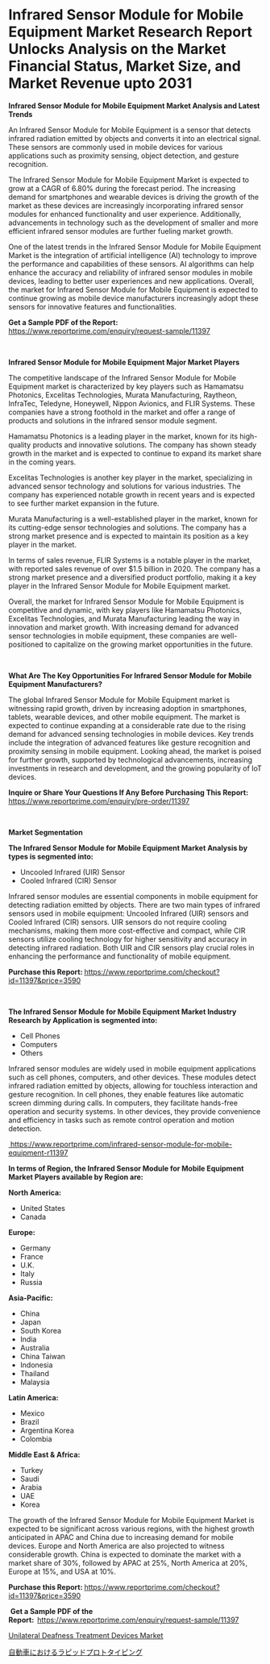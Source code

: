 <p><h1>Infrared Sensor Module for Mobile Equipment Market Research Report Unlocks Analysis on the Market Financial Status, Market Size, and Market Revenue upto 2031</h1></p><p><strong>Infrared Sensor Module for Mobile Equipment Market Analysis and Latest Trends</strong></p>
<p><p>An Infrared Sensor Module for Mobile Equipment is a sensor that detects infrared radiation emitted by objects and converts it into an electrical signal. These sensors are commonly used in mobile devices for various applications such as proximity sensing, object detection, and gesture recognition.</p><p>The Infrared Sensor Module for Mobile Equipment Market is expected to grow at a CAGR of 6.80% during the forecast period. The increasing demand for smartphones and wearable devices is driving the growth of the market as these devices are increasingly incorporating infrared sensor modules for enhanced functionality and user experience. Additionally, advancements in technology such as the development of smaller and more efficient infrared sensor modules are further fueling market growth.</p><p>One of the latest trends in the Infrared Sensor Module for Mobile Equipment Market is the integration of artificial intelligence (AI) technology to improve the performance and capabilities of these sensors. AI algorithms can help enhance the accuracy and reliability of infrared sensor modules in mobile devices, leading to better user experiences and new applications. Overall, the market for Infrared Sensor Module for Mobile Equipment is expected to continue growing as mobile device manufacturers increasingly adopt these sensors for innovative features and functionalities.</p></p>
<p><strong>Get a Sample PDF of the Report:&nbsp;</strong> <a href="https://www.reportprime.com/enquiry/request-sample/11397">https://www.reportprime.com/enquiry/request-sample/11397</a></p>
<p>&nbsp;</p>
<p><strong>Infrared Sensor Module for Mobile Equipment Major Market Players</strong></p>
<p><p>The competitive landscape of the Infrared Sensor Module for Mobile Equipment market is characterized by key players such as Hamamatsu Photonics, Excelitas Technologies, Murata Manufacturing, Raytheon, InfraTec, Teledyne, Honeywell, Nippon Avionics, and FLIR Systems. These companies have a strong foothold in the market and offer a range of products and solutions in the infrared sensor module segment.</p><p>Hamamatsu Photonics is a leading player in the market, known for its high-quality products and innovative solutions. The company has shown steady growth in the market and is expected to continue to expand its market share in the coming years.</p><p>Excelitas Technologies is another key player in the market, specializing in advanced sensor technology and solutions for various industries. The company has experienced notable growth in recent years and is expected to see further market expansion in the future.</p><p>Murata Manufacturing is a well-established player in the market, known for its cutting-edge sensor technologies and solutions. The company has a strong market presence and is expected to maintain its position as a key player in the market.</p><p>In terms of sales revenue, FLIR Systems is a notable player in the market, with reported sales revenue of over $1.5 billion in 2020. The company has a strong market presence and a diversified product portfolio, making it a key player in the Infrared Sensor Module for Mobile Equipment market.</p><p>Overall, the market for Infrared Sensor Module for Mobile Equipment is competitive and dynamic, with key players like Hamamatsu Photonics, Excelitas Technologies, and Murata Manufacturing leading the way in innovation and market growth. With increasing demand for advanced sensor technologies in mobile equipment, these companies are well-positioned to capitalize on the growing market opportunities in the future.</p></p>
<p>&nbsp;</p>
<p><strong>What Are The Key Opportunities For Infrared Sensor Module for Mobile Equipment Manufacturers?</strong></p>
<p><p>The global Infrared Sensor Module for Mobile Equipment market is witnessing rapid growth, driven by increasing adoption in smartphones, tablets, wearable devices, and other mobile equipment. The market is expected to continue expanding at a considerable rate due to the rising demand for advanced sensing technologies in mobile devices. Key trends include the integration of advanced features like gesture recognition and proximity sensing in mobile equipment. Looking ahead, the market is poised for further growth, supported by technological advancements, increasing investments in research and development, and the growing popularity of IoT devices.</p></p>
<p><strong>Inquire or Share Your Questions If Any Before Purchasing This Report:</strong> <a href="https://www.reportprime.com/enquiry/pre-order/11397">https://www.reportprime.com/enquiry/pre-order/11397</a></p>
<p>&nbsp;</p>
<p><strong>Market Segmentation</strong></p>
<p><strong>The Infrared Sensor Module for Mobile Equipment Market Analysis by types is segmented into:</strong></p>
<p><ul><li>Uncooled Infrared (UIR) Sensor</li><li>Cooled Infrared (CIR) Sensor</li></ul></p>
<p><p>Infrared sensor modules are essential components in mobile equipment for detecting radiation emitted by objects. There are two main types of infrared sensors used in mobile equipment: Uncooled Infrared (UIR) sensors and Cooled Infrared (CIR) sensors. UIR sensors do not require cooling mechanisms, making them more cost-effective and compact, while CIR sensors utilize cooling technology for higher sensitivity and accuracy in detecting infrared radiation. Both UIR and CIR sensors play crucial roles in enhancing the performance and functionality of mobile equipment.</p></p>
<p><strong>Purchase this Report:&nbsp;</strong><a href="https://www.reportprime.com/checkout?id=11397&price=3590">https://www.reportprime.com/checkout?id=11397&price=3590</a></p>
<p>&nbsp;</p>
<p><strong>The Infrared Sensor Module for Mobile Equipment Market Industry Research by Application is segmented into:</strong></p>
<p><ul><li>Cell Phones</li><li>Computers</li><li>Others</li></ul></p>
<p><p>Infrared sensor modules are widely used in mobile equipment applications such as cell phones, computers, and other devices. These modules detect infrared radiation emitted by objects, allowing for touchless interaction and gesture recognition. In cell phones, they enable features like automatic screen dimming during calls. In computers, they facilitate hands-free operation and security systems. In other devices, they provide convenience and efficiency in tasks such as remote control operation and motion detection.</p></p>
<p><a href="https://www.reportprime.com/infrared-sensor-module-for-mobile-equipment-r11397">&nbsp;https://www.reportprime.com/infrared-sensor-module-for-mobile-equipment-r11397</a></p>
<p><strong>In terms of Region, the Infrared Sensor Module for Mobile Equipment Market Players available by Region are:</strong></p>
<p>
    <p> <strong> North America: </strong>
        <ul>
            <li>United States</li>
            <li>Canada</li>
        </ul>
        </p> 
    <p> <strong> Europe: </strong>
        <ul>
            <li>Germany</li>
            <li>France</li>
            <li>U.K.</li>
            <li>Italy</li>
            <li>Russia</li>
        </ul>
        </p> 
    <p> <strong> Asia-Pacific: </strong>
        <ul>
            <li>China</li>
            <li>Japan</li>
            <li>South Korea</li>
            <li>India</li>
            <li>Australia</li>
            <li>China Taiwan</li>
            <li>Indonesia</li>
            <li>Thailand</li>
            <li>Malaysia</li>
        </ul>
        </p> 
    <p> <strong> Latin America: </strong>
        <ul>
            <li>Mexico</li>
            <li>Brazil</li>
            <li>Argentina Korea</li>
            <li>Colombia</li>
        </ul>
        </p> 
    <p> <strong> Middle East & Africa: </strong>
        <ul>
            <li>Turkey</li>
            <li>Saudi</li>
            <li>Arabia</li>
            <li>UAE</li>
            <li>Korea</li>
        </ul>
    </p>
    </p>
<p><p>The growth of the Infrared Sensor Module for Mobile Equipment Market is expected to be significant across various regions, with the highest growth anticipated in APAC and China due to increasing demand for mobile devices. Europe and North America are also projected to witness considerable growth. China is expected to dominate the market with a market share of 30%, followed by APAC at 25%, North America at 20%, Europe at 15%, and USA at 10%.</p></p>
<p><strong>Purchase this Report: </strong><a href="https://www.reportprime.com/checkout?id=11397&price=3590">https://www.reportprime.com/checkout?id=11397&price=3590</a></p>
<p>&nbsp;<strong>Get a Sample PDF of the Report:&nbsp;&nbsp;</strong><a href="https://www.reportprime.com/enquiry/request-sample/11397">https://www.reportprime.com/enquiry/request-sample/11397</a></p>
<p><strong></strong></p>
<p><p><a href="https://medium.com/@zandould67856/unilateral-deafness-treatment-devices-market-2024-2031-industry-insights-and-investment-20e4c0596535">Unilateral Deafness Treatment Devices Market</a></p><p><a href="https://medium.com/@kristynbcf/%E8%87%AA%E5%8B%95%E8%BB%8A%E7%94%A3%E6%A5%AD%E9%83%A8%E9%96%80%E3%81%AB%E3%81%8A%E3%81%91%E3%82%8B%E3%83%A9%E3%83%94%E3%83%83%E3%83%89%E3%83%97%E3%83%AD%E3%83%88%E3%82%BF%E3%82%A4%E3%83%94%E3%83%B3%E3%82%B0-%E5%B8%82%E5%A0%B4%E3%81%AE%E5%8B%95%E5%90%91%E3%81%A8%E5%B0%86%E6%9D%A5%E3%81%AE%E3%82%B7%E3%83%8A%E3%83%AA%E3%82%AA2024%E5%B9%B4-2031%E5%B9%B4-b3174fd5e76e">自動車におけるラピッドプロトタイピング</a></p></p>